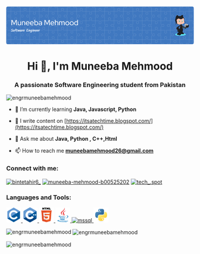 ![logo](https://github.com/engrmuneebamehmood/engrmuneebamehmood/blob/main/github-header-image%20(1).png)
<h1 align="center">Hi 👋, I'm Muneeba Mehmood</h1>
<h3 align="center">A passionate Software Engineering student from Pakistan</h3>

<p align="left"> <img src="https://komarev.com/ghpvc/?username=engrmuneebamehmood&label=Profile%20views&color=0e75b6&style=flat" alt="engrmuneebamehmood" /> </p>

- 🌱 I’m currently learning **Java, Javascript, Python**

- 📝 I write content on [https://itsatechtime.blogspot.com/](https://itsatechtime.blogspot.com/)

- 💬 Ask me about **Java, Python , C++,Html**

- 📫 How to reach me **muneebamehmood26@gmail.com**

<h3 align="left">Connect with me:</h3>
<p align="left">
<a href="https://twitter.com/bintetahir6_" target="blank"><img align="center" src="https://raw.githubusercontent.com/rahuldkjain/github-profile-readme-generator/master/src/images/icons/Social/twitter.svg" alt="bintetahir6_" height="30" width="40" /></a>
<a href="https://linkedin.com/in/muneeba-mehmood-b00525202" target="blank"><img align="center" src="https://raw.githubusercontent.com/rahuldkjain/github-profile-readme-generator/master/src/images/icons/Social/linked-in-alt.svg" alt="muneeba-mehmood-b00525202" height="30" width="40" /></a>
<a href="https://instagram.com/muneeba_bintetahir" target="blank"><img align="center" src="https://raw.githubusercontent.com/rahuldkjain/github-profile-readme-generator/master/src/images/icons/Social/instagram.svg" alt="tech_.spot" height="30" width="40" /></a>
</p>

<h3 align="left">Languages and Tools:</h3>
<p align="left"> <a href="https://www.cprogramming.com/" target="_blank" rel="noreferrer"> <img src="https://raw.githubusercontent.com/devicons/devicon/master/icons/c/c-original.svg" alt="c" width="40" height="40"/> </a> <a href="https://www.w3schools.com/cpp/" target="_blank" rel="noreferrer"> <img src="https://raw.githubusercontent.com/devicons/devicon/master/icons/cplusplus/cplusplus-original.svg" alt="cplusplus" width="40" height="40"/> </a> <a href="https://www.w3.org/html/" target="_blank" rel="noreferrer"> <img src="https://raw.githubusercontent.com/devicons/devicon/master/icons/html5/html5-original-wordmark.svg" alt="html5" width="40" height="40"/> </a> <a href="https://www.java.com" target="_blank" rel="noreferrer"> <img src="https://raw.githubusercontent.com/devicons/devicon/master/icons/java/java-original.svg" alt="java" width="40" height="40"/> </a> <a href="https://www.microsoft.com/en-us/sql-server" target="_blank" rel="noreferrer"> <img src="https://www.svgrepo.com/show/303229/microsoft-sql-server-logo.svg" alt="mssql" width="40" height="40"/> </a> <a href="https://www.python.org" target="_blank" rel="noreferrer"> <img src="https://raw.githubusercontent.com/devicons/devicon/master/icons/python/python-original.svg" alt="python" width="40" height="40"/> </a> </p>

<p><img align="left" src="https://github-readme-stats.vercel.app/api/top-langs?username=engrmuneebamehmood&show_icons=true&locale=en&layout=compact" alt="engrmuneebamehmood" /></p>

<p>&nbsp;<img align="center" src="https://github-readme-stats.vercel.app/api?username=engrmuneebamehmood&show_icons=true&locale=en" alt="engrmuneebamehmood" /></p>

<p><img align="center" src="https://github-readme-streak-stats.herokuapp.com/?user=engrmuneebamehmood&" alt="engrmuneebamehmood" /></p>
